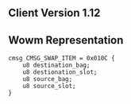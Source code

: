 ## Client Version 1.12

## Wowm Representation
```rust,ignore
cmsg CMSG_SWAP_ITEM = 0x010C {
    u8 destination_bag;    
    u8 destionation_slot;    
    u8 source_bag;    
    u8 source_slot;    
}

```
